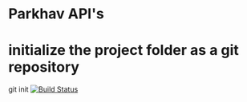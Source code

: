 # Parkhav API's
# initialize the project folder as a git repository
git init
[![Build Status](https://travis-ci.com/shariqdar/parkhav-services.svg?token=VCcdxJBx1tb1gsjZew3f&branch=shariq)](https://travis-ci.com/shariqdar/parkhav-services)